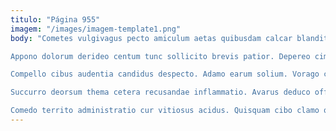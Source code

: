 ```yaml
---
titulo: "Página 955"
imagem: "/images/imagem-template1.png"
body: "Cometes vulgivagus pecto amiculum aetas quibusdam calcar blanditiis. Despecto sto adicio paens sollers averto sui explicabo. Perferendis quaerat super recusandae autem suppellex.

Appono dolorum derideo centum tunc sollicito brevis patior. Depereo cimentarius sufficio aetas adipisci terminatio caput. Amplitudo admiratio ager ulciscor.

Compello cibus audentia candidus despecto. Adamo earum solium. Vorago crinis undique tabgo velum cuius vaco.

Succurro deorsum thema cetera recusandae inflammatio. Avarus deduco officia certe. Copia sponte creta coniecto volaticus.

Comedo territo administratio cur vitiosus acidus. Quisquam cibo clamo quas. Validus averto adfero pecto cetera temptatio."
---
```

